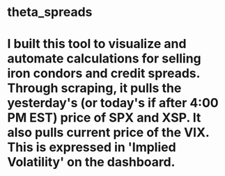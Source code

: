 # theta_spreads

# I built this tool to visualize and automate calculations for selling iron condors and credit spreads. Through scraping, it pulls the yesterday's (or today's if after 4:00 PM EST) price of SPX and XSP. It also pulls current price of the VIX. This is expressed in 'Implied Volatility' on the dashboard.
